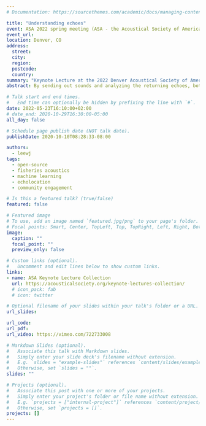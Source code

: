 ```yaml
---
# Documentation: https://sourcethemes.com/academic/docs/managing-content/

title: "Understanding echoes"
event: ASA 2022 spring meeting (ASA - the Acoustical Society of America)
event_url:
location: Denver, CO
address:
  street:
  city:
  region:
  postcode:
  country:
summary: "Keynote Lecture at the 2022 Denver Acoustical Society of America meeting."
abstract: By sending out sounds and analyzing the returning echoes, both humans and animals use active acoustic sensing systems to probe and understand the environment. High-frequency sonar systems, or echosounders, are the workhorse for observing fish and zooplankton in the ocean. Toothed whales and bats navigate and forage via echolocation in the air and under water. In this talk, I will discuss our work with both engineered and biological sonar systems to enable effective extraction and interpretation of information embedded in the echoes. We are developing data-driven methodologies and open-source software tools to tackle challenges imposed by large volumes of echosounder data rapidly accumulating across the global ocean. Using echolocating toothed whales as a model, we are combining experimental and computational approaches to understand biological processing of echo information. Throughout the talk, I will highlight the pivotal role of collaboration in my professional and personal development, and discuss efforts by colleagues and myself to cultivate a sense of community in our field.

# Talk start and end times.
#   End time can optionally be hidden by prefixing the line with `#`.
date: 2022-05-23T16:10:00+02:00
# date_end: 2020-10-29T16:30:00-05:00
all_day: false

# Schedule page publish date (NOT talk date).
publishDate: 2020-10-10T08:28:33-08:00

authors:
  - leewj
tags:
  - open-source
  - fisheries acoustics
  - machine learning
  - echolocation
  - community engagement

# Is this a featured talk? (true/false)
featured: false

# Featured image
# To use, add an image named `featured.jpg/png` to your page's folder.
# Focal points: Smart, Center, TopLeft, Top, TopRight, Left, Right, BottomLeft, Bottom, BottomRight.
image:
  caption: ""
  focal_point: ""
  preview_only: false

# Custom links (optional).
#   Uncomment and edit lines below to show custom links.
links:
- name: ASA Keynote Lecture Collection
  url: https://acousticalsociety.org/keynote-lectures-collection/
  # icon_pack: fab
  # icon: twitter

# Optional filename of your slides within your talk's folder or a URL.
url_slides:

url_code:
url_pdf: 
url_video: https://vimeo.com/722733008

# Markdown Slides (optional).
#   Associate this talk with Markdown slides.
#   Simply enter your slide deck's filename without extension.
#   E.g. `slides = "example-slides"` references `content/slides/example-slides.md`.
#   Otherwise, set `slides = ""`.
slides: ""

# Projects (optional).
#   Associate this post with one or more of your projects.
#   Simply enter your project's folder or file name without extension.
#   E.g. `projects = ["internal-project"]` references `content/project/deep-learning/index.md`.
#   Otherwise, set `projects = []`.
projects: []
---
```

